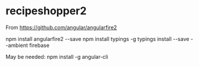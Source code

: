 # recipeshopper2

From https://github.com/angular/angularfire2

npm install angularfire2 --save
npm install typings -g
typings install --save --ambient firebase

May be needed: npm install -g angular-cli